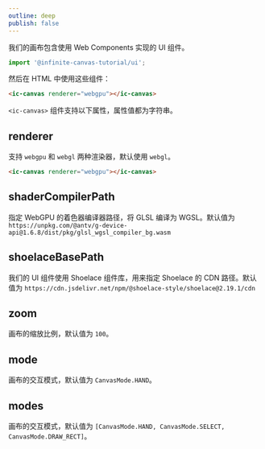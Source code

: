 ```yaml
---
outline: deep
publish: false
---
```


我们的画布包含使用 Web Components 实现的 UI 组件。

```ts
import '@infinite-canvas-tutorial/ui';
```

然后在 HTML 中使用这些组件：

```html
<ic-canvas renderer="webgpu"></ic-canvas>
```

`<ic-canvas>` 组件支持以下属性，属性值都为字符串。

## renderer

支持 `webgpu` 和 `webgl` 两种渲染器，默认使用 `webgl`。

```html
<ic-canvas renderer="webgpu"></ic-canvas>
```

## shaderCompilerPath

指定 WebGPU 的着色器编译器路径，将 GLSL 编译为 WGSL。默认值为 `https://unpkg.com/@antv/g-device-api@1.6.8/dist/pkg/glsl_wgsl_compiler_bg.wasm`

## shoelaceBasePath

我们的 UI 组件使用 Shoelace 组件库，用来指定 Shoelace 的 CDN 路径。默认值为 `https://cdn.jsdelivr.net/npm/@shoelace-style/shoelace@2.19.1/cdn`

## zoom

画布的缩放比例，默认值为 `100`。

## mode

画布的交互模式，默认值为 `CanvasMode.HAND`。

## modes

画布的交互模式，默认值为 `[CanvasMode.HAND, CanvasMode.SELECT, CanvasMode.DRAW_RECT]`。
